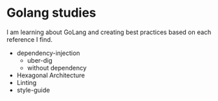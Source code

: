 # Golang studies
I am learning about GoLang and creating best practices based on each reference I find.

- dependency-injection
    - uber-dig
    - without dependency
- Hexagonal Architecture
- Linting
- style-guide